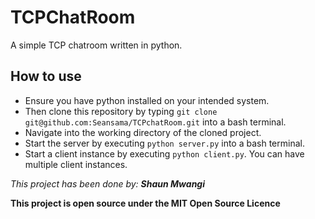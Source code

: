 # TCPChatRoom

A simple TCP chatroom written in python.

## How to use

- Ensure you have python installed on your intended system.
- Then clone this repository by typing `git clone git@github.com:Seansama/TCPchatRoom.git` into a bash terminal.
- Navigate into the working directory of the cloned project.
- Start the server by executing `python server.py` into a bash terminal.
- Start a client instance by executing `python client.py`. You can have multiple client instances.

_This project has been done by:_
_**Shaun Mwangi**_

**This project is open source under the MIT Open Source Licence**